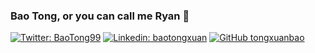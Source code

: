 ### Bao Tong, or you can call me Ryan 👋
[![Twitter: BaoTong99](https://img.shields.io/twitter/follow/BaoTong99?style=social)](https://twitter.com/BaoTong99)
[![Linkedin: baotongxuan](https://img.shields.io/badge/-baotongxuan-blue?style=flat-square&logo=Linkedin&logoColor=white&link=https://www.linkedin.com/in/baotongxuan/)](https://www.linkedin.com/in/baotongxuan/)
[![GitHub tongxuanbao](https://img.shields.io/github/followers/tongxuanbao?label=follow&style=social)](https://github.com/tongxuanbao)

<!--
**tongxuanbao/tongxuanbao** is a ✨ _special_ ✨ repository because its `README.md` (this file) appears on your GitHub profile.

Here are some ideas to get you started:

- 🔭 I’m currently working on ...
- 🌱 I’m currently learning ...
- 👯 I’m looking to collaborate on ...
- 🤔 I’m looking for help with ...
- 💬 Ask me about ...
- 📫 How to reach me: ...
- 😄 Pronouns: ...
- ⚡ Fun fact: ...
-->

